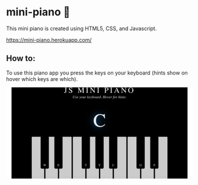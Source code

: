 # mini-piano 🎹

This mini piano is created using HTML5, CSS, and Javascript.

https://mini-piano.herokuapp.com/

## How to:

To use this piano app you press the keys on your keyboard (hints show on hover which keys are which).

![screenshot](piano.png)
